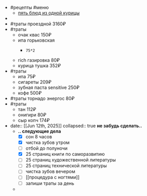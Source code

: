 - #рецепты #меню
	- [пять блюд из одной курицы](https://eda.ru/media/master-klass/pyat-blyud-iz-odnoy-kuricy)
-
- #траты проездной 3160₽
- #траты
	- очак квас 150₽
	- ипа горьковская
		- ```calc
		  75*2
		  ```
	- rich газировка 80₽
	- курица тушка 352₽
- #траты
	- ипа 75₽
	- сигареты 209₽
	- зубная паста sensitive 250₽
	- кофе 500₽
- #траты торнадо энергос 80₽
- #траты
	- тан 112₽
	- онигири 80₽
	- сыр копч 174₽
- date:: [[Jun 12th, 2025]]
  collapsed:: true
  **не забудь сделать..**
	- **.. следующие дела**
	  * [x] сон 8 часов
	  * [x] чистка зубов утром
	  * [ ] отбой до полуночи
	  * [x] 25 страниц книги по саморазвитию
	  * [ ] 25 страниц художественной литературы
	  * [ ] 25 страниц технической литературы
	  * [ ] чистка зубов вечером
	  * [ ] [[процедура с ногтями]]
	  * [ ] запиши траты за день
	-